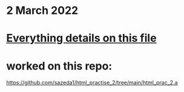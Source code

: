 # 2 March 2022
# [Everything details on this file](https://docs.google.com/document/d/1RrKUJqkqPmxWVssXuWcW6CNqPzKazTMG0dRqMBwtTEI/edit?usp=sharing)
# worked on this repo:
https://github.com/sazeda1/html_practise_2/tree/main/html_prac_2.a
